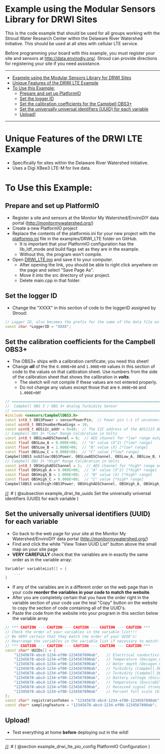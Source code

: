 [//]: # ( @page example_drwi_lte DRWI CitSci LTE Sites )
# Example using the Modular Sensors Library for DRWI Sites

This is the code example that should be used for all groups working with the Stroud Water Research Center within the Delaware River Watershed Initiative.
This should be used at all sites with cellular LTE service.

Before programming your board with this example, you must register your site and sensors at http://data.envirodiy.org/.
Stroud can provide directions for registering your site if you need assistance.

_______

[//]: # ( @tableofcontents )

[//]: # ( Start GitHub Only )
- [Example using the Modular Sensors Library for DRWI Sites](#example-using-the-modular-sensors-library-for-drwi-sites)
- [Unique Features of the DRWI LTE Example](#unique-features-of-the-drwi-lte-example)
- [To Use this Example:](#to-use-this-example)
  - [Prepare and set up PlatformIO](#prepare-and-set-up-platformio)
  - [Set the logger ID](#set-the-logger-id)
  - [Set the calibration coefficients for the Campbell OBS3+](#set-the-calibration-coefficients-for-the-campbell-obs3)
  - [Set the universally universal identifiers (UUID) for each variable](#set-the-universally-universal-identifiers-uuid-for-each-variable)
  - [Upload!](#upload)

[//]: # ( End GitHub Only )

_______

[//]: # ( @section example_drwi_lte_unique Unique Features of the DRWI LTE Example )
# Unique Features of the DRWI LTE Example
- Specifically for sites within the Delaware River Watershed Initiative.
- Uses a Digi XBee3 LTE-M for live data.

[//]: # ( @section example_drwi_lte_using To Use this Example: )
# To Use this Example:

[//]: # ( @subsection example_drwi_lte_pio Prepare and set up PlatformIO )
## Prepare and set up PlatformIO
- Register a site and sensors at the Monitor My Watershed/EnviroDIY data portal (http://monitormywatershed.org/)
- Create a new PlatformIO project
- Replace the contents of the platformio.ini for your new project with the [platformio.ini](https://raw.githubusercontent.com/EnviroDIY/ModularSensors/master/examples/DRWI_LTE/platformio.ini) file in the examples/DRWI_LTE folder on GitHub.
    - It is important that your PlatformIO configuration has the lib_ldf_mode and build flags set as they are in the example.
    - Without this, the program won't compile.
- Open [DRWI_LTE.ino](https://raw.githubusercontent.com/EnviroDIY/ModularSensors/master/examples/DRWI_LTE/DRWI_LTE.ino) and save it to your computer.
    - After opening the link, you should be able to right click anywhere on the page and select "Save Page As".
    - Move it into the src directory of your project.
    - Delete main.cpp in that folder.

[//]: # ( @subsection example_drwi_lte_logger_id Set the logger ID )
## Set the logger ID
- Change the "XXXX" in this section of code to the loggerID assigned by Stroud:

```cpp
// Logger ID, also becomes the prefix for the name of the data file on SD card
const char *LoggerID = "XXXX";
```

[//]: # ( @subsection example_drwi_lte_obs3_calibration Set the calibration coefficients for the Campbell OBS3+ )
## Set the calibration coefficients for the Campbell OBS3+
- The OBS3+ ships with a calibration certificate; you need this sheet!
- Change _**all**_ of the the `0.000E+00` and `1.000E+00` values in this section of code to the values on that calibration sheet.
Use numbers from the side of the calibration sheet that shows the calibration in _**volts**_.
    - The sketch will not compile if these values are not entered properly.
    - Do not change any values except those that are `0.000E+00` and `1.000E+00`!

```cpp
// ==========================================================================
//  Campbell OBS 3 / OBS 3+ Analog Turbidity Sensor
// ==========================================================================
#include <sensors/CampbellOBS3.h>
const int8_t OBS3Power = sensorPowerPin;  // Power pin (-1 if unconnected)
const uint8_t OBS3numberReadings = 10;
const uint8_t ADSi2c_addr = 0x48;  // The I2C address of the ADS1115 ADC
// Campbell OBS 3+ *Low* Range Calibration in Volts
const int8_t OBSLowADSChannel = 0;  // ADS channel for *low* range output
const float OBSLow_A = 0.000E+00;  // "A" value (X^2) [*low* range]
const float OBSLow_B = 1.000E+00;  // "B" value (X) [*low* range]
const float OBSLow_C = 0.000E+00;  // "C" value [*low* range]
CampbellOBS3 osb3low(OBS3Power, OBSLowADSChannel, OBSLow_A, OBSLow_B, OBSLow_C, ADSi2c_addr, OBS3numberReadings);
// Campbell OBS 3+ *High* Range Calibration in Volts
const int8_t OBSHighADSChannel = 1;  // ADS channel for *high* range output
const float OBSHigh_A = 0.000E+00;  // "A" value (X^2) [*high* range]
const float OBSHigh_B = 1.000E+00;  // "B" value (X) [*high* range]
const float OBSHigh_C = 0.000E+00;  // "C" value [*high* range]
CampbellOBS3 osb3high(OBS3Power, OBSHighADSChannel, OBSHigh_A, OBSHigh_B, OBSHigh_C, ADSi2c_addr, OBS3numberReadings);
```

[//]: # ( @subsection example_drwi_lte_uuids Set the universally universal identifiers (UUID) for each variable )
## Set the universally universal identifiers (UUID) for each variable
- Go back to the web page for your site at the Monitor My Watershed/EnviroDIY data portal (http://monitormywatershed.org/)
- Find and click the white "View Token UUID List" button above the small map on your site page
- **VERY CAREFULLY** check that the variables are in exactly the same order as in the variable array:

```cpp
Variable* variableList[] = {
    ...
}
```

- If any of the variables are in a different order on the web page than in your code **reorder the variables in your code to match the website**.
- After you are completely certain that you have the order right in the variable section of your code use the teal "Copy" button on the website to copy the section of code containing all of the UUID's.
- Paste the code from the website into your program in this section below the variable array

```cpp
// *** CAUTION --- CAUTION --- CAUTION --- CAUTION --- CAUTION ***
// Check the order of your variables in the variable list!!!
// Be VERY certain that they match the order of your UUID's!
// Rearrange the variables in the variable list if necessary to match!
// *** CAUTION --- CAUTION --- CAUTION --- CAUTION --- CAUTION ***
const char* UUIDs[] = {
    "12345678-abcd-1234-ef00-1234567890ab",   // Electrical conductivity (Decagon_CTD-10_Cond)
    "12345678-abcd-1234-ef00-1234567890ab",   // Temperature (Decagon_CTD-10_Temp)
    "12345678-abcd-1234-ef00-1234567890ab",   // Water depth (Decagon_CTD-10_Depth)
    "12345678-abcd-1234-ef00-1234567890ab",   // Turbidity (Campbell_OBS3_Turb)
    "12345678-abcd-1234-ef00-1234567890ab",   // Turbidity (Campbell_OBS3_Turb)
    "12345678-abcd-1234-ef00-1234567890ab",   // Battery voltage (EnviroDIY_Mayfly_Batt)
    "12345678-abcd-1234-ef00-1234567890ab",   // Temperature (EnviroDIY_Mayfly_Temp)
    "12345678-abcd-1234-ef00-1234567890ab",   // Received signal strength indication (Digi_Cellular_RSSI)
    "12345678-abcd-1234-ef00-1234567890ab"    // Percent full scale (Digi_Cellular_SignalPercent)
};
const char* registrationToken = "12345678-abcd-1234-ef00-1234567890ab";  // Device registration token
const char* samplingFeature = "12345678-abcd-1234-ef00-1234567890ab";  // Sampling feature UUID

```

[//]: # ( @subsection example_drwi_lte_upload Upload! )
## Upload!
- Test everything at home **before** deploying out in the wild!

_______


[//]: # ( @section example_drwi_lte_pio_config PlatformIO Configuration \)

[//]: # ( @include{lineno} DRWI_LTE/platformio.ini )

[//]: # ( @section example_drwi_lte_code The Complete Code )
